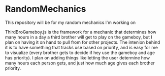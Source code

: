 # RandomMechanics
This repository will be for my random mechanics I'm working on

ThirdBroGameboy.js is the framework for a mechanic that determines how many hours in a day a third brother will get to play on the gameboy, but I plan on having it on hand to pull from for other projects. The intenion behind it is to have something that tracks use based on priority, and is easy for me to visualize (every brother gets to decide if hey use the gameboy and age has priority). I plan on adding things like letting the user determine how many hours each person gets, and just how much age gives each brother priority. 
